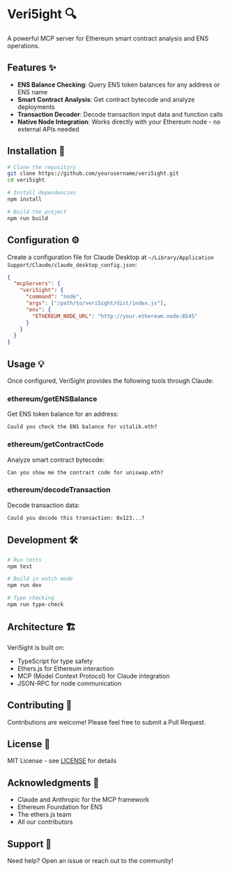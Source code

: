 # Veri5ight 🔍

A powerful MCP server for Ethereum smart contract analysis and ENS operations.

## Features ✨

- **ENS Balance Checking**: Query ENS token balances for any address or ENS name
- **Smart Contract Analysis**: Get contract bytecode and analyze deployments
- **Transaction Decoder**: Decode transaction input data and function calls
- **Native Node Integration**: Works directly with your Ethereum node - no external APIs needed

## Installation 🚀

```bash
# Clone the repository
git clone https://github.com/yourusername/veri5ight.git
cd veri5ight

# Install dependencies
npm install

# Build the project
npm run build
```

## Configuration ⚙️

Create a configuration file for Claude Desktop at `~/Library/Application Support/Claude/claude_desktop_config.json`:

```json
{
  "mcpServers": {
    "veri5ight": {
      "command": "node",
      "args": ["/path/to/veri5ight/dist/index.js"],
      "env": {
        "ETHEREUM_NODE_URL": "http://your.ethereum.node:8545"
      }
    }
  }
}
```

## Usage 💡

Once configured, Veri5ight provides the following tools through Claude:

### ethereum/getENSBalance

Get ENS token balance for an address:

```
Could you check the ENS balance for vitalik.eth?
```

### ethereum/getContractCode

Analyze smart contract bytecode:

```
Can you show me the contract code for uniswap.eth?
```

### ethereum/decodeTransaction

Decode transaction data:

```
Could you decode this transaction: 0x123...?
```

## Development 🛠️

```bash
# Run tests
npm test

# Build in watch mode
npm run dev

# Type checking
npm run type-check
```

## Architecture 🏗️

Veri5ight is built on:

- TypeScript for type safety
- Ethers.js for Ethereum interaction
- MCP (Model Context Protocol) for Claude integration
- JSON-RPC for node communication

## Contributing 🤝

Contributions are welcome! Please feel free to submit a Pull Request.

## License 📄

MIT License - see [LICENSE](LICENSE) for details

## Acknowledgments 🙏

- Claude and Anthropic for the MCP framework
- Ethereum Foundation for ENS
- The ethers.js team
- All our contributors

## Support 💪

Need help? Open an issue or reach out to the community!
